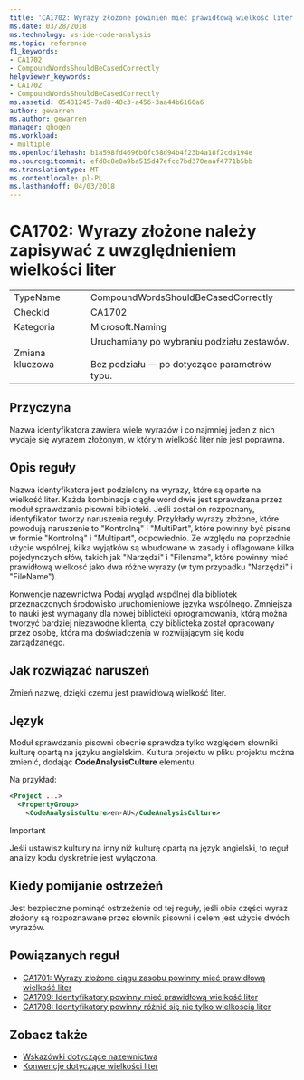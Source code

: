 ```yaml
---
title: 'CA1702: Wyrazy złożone powinien mieć prawidłową wielkość liter | Dokumentacja firmy Microsoft'
ms.date: 03/28/2018
ms.technology: vs-ide-code-analysis
ms.topic: reference
f1_keywords:
- CA1702
- CompoundWordsShouldBeCasedCorrectly
helpviewer_keywords:
- CA1702
- CompoundWordsShouldBeCasedCorrectly
ms.assetid: 05481245-7ad8-48c3-a456-3aa44b6160a6
author: gewarren
ms.author: gewarren
manager: ghogen
ms.workload:
- multiple
ms.openlocfilehash: b1a598fd4696b0fc58d94b4f23b4a18f2cda194e
ms.sourcegitcommit: efd8c8e0a9ba515d47efcc7bd370eaaf4771b5bb
ms.translationtype: MT
ms.contentlocale: pl-PL
ms.lasthandoff: 04/03/2018
---
```

# <a name="ca1702-compound-words-should-be-cased-correctly"></a>CA1702: Wyrazy złożone należy zapisywać z uwzględnieniem wielkości liter

|||
|-|-|
|TypeName|CompoundWordsShouldBeCasedCorrectly|
|CheckId|CA1702|
|Kategoria|Microsoft.Naming|
|Zmiana kluczowa|Uruchamiany po wybraniu podziału zestawów.<br /><br /> Bez podziału — po dotyczące parametrów typu.|

## <a name="cause"></a>Przyczyna

Nazwa identyfikatora zawiera wiele wyrazów i co najmniej jeden z nich wydaje się wyrazem złożonym, w którym wielkość liter nie jest poprawna.

## <a name="rule-description"></a>Opis reguły

Nazwa identyfikatora jest podzielony na wyrazy, które są oparte na wielkość liter. Każda kombinacja ciągłe word dwie jest sprawdzana przez moduł sprawdzania pisowni biblioteki. Jeśli został on rozpoznany, identyfikator tworzy naruszenia reguły. Przykłady wyrazy złożone, które powodują naruszenie to "Kontrolną" i "MultiPart", które powinny być pisane w formie "Kontrolną" i "Multipart", odpowiednio. Ze względu na poprzednie użycie wspólnej, kilka wyjątków są wbudowane w zasady i oflagowane kilka pojedynczych słów, takich jak "Narzędzi" i "Filename", które powinny mieć prawidłową wielkość jako dwa różne wyrazy (w tym przypadku "Narzędzi" i "FileName").

Konwencje nazewnictwa Podaj wygląd wspólnej dla bibliotek przeznaczonych środowisko uruchomieniowe języka wspólnego. Zmniejsza to nauki jest wymagany dla nowej biblioteki oprogramowania, którą można tworzyć bardziej niezawodne klienta, czy biblioteka został opracowany przez osobę, która ma doświadczenia w rozwijającym się kodu zarządzanego.

## <a name="how-to-fix-violations"></a>Jak rozwiązać naruszeń

Zmień nazwę, dzięki czemu jest prawidłową wielkość liter.

## <a name="language"></a>Język

Moduł sprawdzania pisowni obecnie sprawdza tylko względem słowniki kulturę opartą na języku angielskim. Kultura projektu w pliku projektu można zmienić, dodając **CodeAnalysisCulture** elementu.

Na przykład:

```xml
<Project ...>
  <PropertyGroup>
    <CodeAnalysisCulture>en-AU</CodeAnalysisCulture>
```

> [!IMPORTANT]
> Jeśli ustawisz kultury na inny niż kulturę opartą na język angielski, to reguł analizy kodu dyskretnie jest wyłączona.

## <a name="when-to-suppress-warnings"></a>Kiedy pomijanie ostrzeżeń

Jest bezpieczne pominąć ostrzeżenie od tej reguły, jeśli obie części wyraz złożony są rozpoznawane przez słownik pisowni i celem jest użycie dwóch wyrazów.

## <a name="related-rules"></a>Powiązanych reguł

- [CA1701: Wyrazy złożone ciągu zasobu powinny mieć prawidłową wielkość liter](../code-quality/ca1701-resource-string-compound-words-should-be-cased-correctly.md)
- [CA1709: Identyfikatory powinny mieć prawidłową wielkość liter](../code-quality/ca1709-identifiers-should-be-cased-correctly.md)
- [CA1708: Identyfikatory powinny różnić się nie tylko wielkością liter](../code-quality/ca1708-identifiers-should-differ-by-more-than-case.md)

## <a name="see-also"></a>Zobacz także

- [Wskazówki dotyczące nazewnictwa](/dotnet/standard/design-guidelines/naming-guidelines)
- [Konwencje dotyczące wielkości liter](/dotnet/standard/design-guidelines/capitalization-conventions)